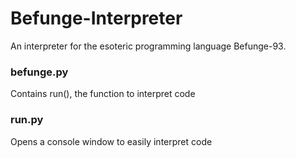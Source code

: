 # Befunge-Interpreter
An interpreter for the esoteric programming language Befunge-93.

### befunge.py
Contains run(), the function to interpret code

### run.py
Opens a console window to easily interpret code
